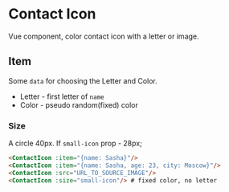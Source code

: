 # Contact Icon

Vue component, color contact icon with a letter or image.

## Item

Some `data` for choosing the Letter and Color.  
* Letter - first letter of `name`
* Color - pseudo random(fixed) color

### Size

A circle 40px. If `small-icon` prop - 28px;

```html
<ContactIcon :item="{name: Sasha}"/>
<ContactIcon :item="{name: Sasha, age: 23, city: Moscow}"/>
<ContactIcon :src="URL_TO_SOURCE_IMAGE"/>
<ContactIcon :size="small-icon"/> # fixed color, no letter
```
